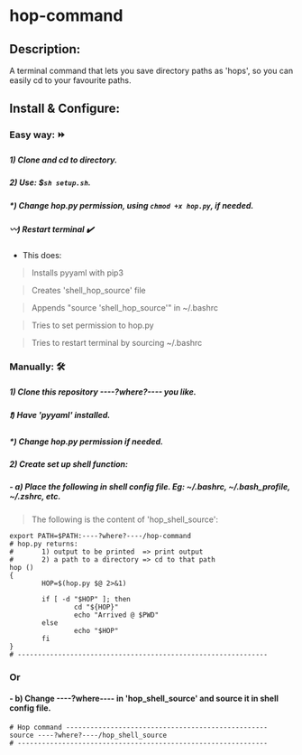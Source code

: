 # hop-command
## Description:
A terminal command that lets you save directory paths as 'hops',
so you can easily cd to your favourite paths.

## Install & Configure:
### Easy way: ⏩
##### 1) Clone and cd to directory.
##### 2) Use: $**`sh setup.sh`**.
##### *) Change hop.py permission, using **`chmod +x hop.py`**, if needed.
##### :wavy_dash:) Restart terminal :heavy_check_mark:
- This does:

> Installs pyyaml with pip3

> Creates 'shell_hop_source' file

> Appends "source 'shell_hop_source'" in ~/.bashrc

> Tries to set permission to hop.py

> Tries to restart terminal by sourcing ~/.bashrc


### Manually: 🛠️
##### 1) Clone this repository ----?where?---- you like.
##### :exclamation:) Have 'pyyaml' installed.
##### *) Change hop.py permission if needed.
##### 2) Create set up shell function:
##### - a) Place the following in shell config file.  Eg: ~/.bashrc, ~/.bash_profile, ~/.zshrc, etc.

> The following is the content of 'hop_shell_source':

```
export PATH=$PATH:----?where?----/hop-command
# hop.py returns:
#       1) output to be printed  => print output
#       2) a path to a directory => cd to that path
hop ()
{
        HOP=$(hop.py $@ 2>&1)
        
        if [ -d "$HOP" ]; then
                cd "${HOP}"
                echo "Arrived @ $PWD"
        else
                echo "$HOP"
        fi
}
# --------------------------------------------------------------
```

### Or
#### - b) Change ----?where---- in 'hop_shell_source' and source it in shell config file.
```
# Hop command --------------------------------------------------
source ----?where?----/hop_shell_source
# --------------------------------------------------------------
```


